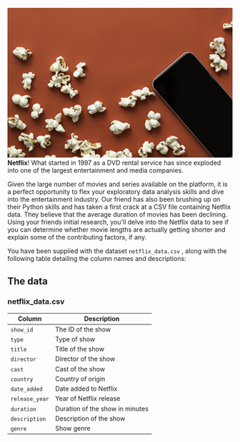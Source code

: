 ![Movie popcorn on red background](redpopcorn.jpg)
**Netflix**! What started in 1997 as a DVD rental service has since exploded into one of the largest entertainment and media companies.

Given the large number of movies and series available on the platform, it is a perfect opportunity to flex your exploratory data analysis skills and dive into the entertainment industry. Our friend has also been brushing up on their Python skills and has taken a first crack at a CSV file containing Netflix data. They believe that the average duration of movies has been declining. Using your friends initial research, you'll delve into the Netflix data to see if you can determine whether movie lengths are actually getting shorter and explain some of the contributing factors, if any.

You have been supplied with the dataset `netflix_data.csv` , along with the following table detailing the column names and descriptions:

## The data
### **netflix_data.csv**
| Column | Description |
|--------|-------------|
| `show_id` | The ID of the show |
| `type` | Type of show |
| `title` | Title of the show |
| `director` | Director of the show |
| `cast` | Cast of the show |
| `country` | Country of origin |
| `date_added` | Date added to Netflix |
| `release_year` | Year of Netflix release |
| `duration` | Duration of the show in minutes |
| `description` | Description of the show |
| `genre` | Show genre |
